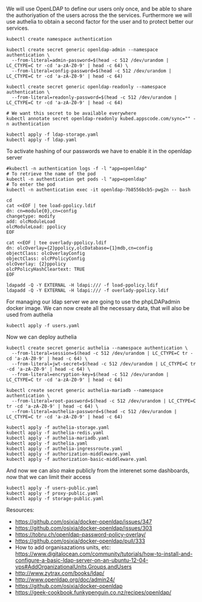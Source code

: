 We will use OpenLDAP to define our users only once, and be able to share the authoriyation
of the users across the the services. Furthermore we will use authelia to obtain a second factor
for the user and to protect better our services.

```
kubectl create namespace authentication

kubectl create secret generic openldap-admin --namespace authentication \
  --from-literal=admin-password=$(head -c 512 /dev/urandom | LC_CTYPE=C tr -cd 'a-zA-Z0-9' | head -c 64) \
  --from-literal=config-password=$(head -c 512 /dev/urandom | LC_CTYPE=C tr -cd 'a-zA-Z0-9' | head -c 64)

kubectl create secret generic openldap-readonly --namespace authentication \
  --from-literal=readonly-password=$(head -c 512 /dev/urandom | LC_CTYPE=C tr -cd 'a-zA-Z0-9' | head -c 64)

# We want this secret to be available everywhere
kubectl annotate secret openldap-readonly kubed.appscode.com/sync="" -n authentication

kubectl apply -f ldap-storage.yaml
kubectl apply -f ldap.yaml
```

To activate hashing of our passwords we have to enable it in the openldap server
```
#kubectl -n authentication logs -f -l "app=openldap"
# To retrieve the name of the pod
kubectl -n authentication get pods -l "app=openldap"
# To enter the pod
kubectl -n authentication exec -it openldap-7b8556bcb5-pwg2n -- bash

cd
cat <<EOF | tee load-ppolicy.ldif
dn: cn=module{0},cn=config
changetype: modify
add: olcModuleLoad
olcModuleLoad: ppolicy
EOF

cat <<EOF | tee overlady-ppolicy.ldif
dn: olcOverlay={2}ppolicy,olcDatabase={1}mdb,cn=config
objectClass: olcOverlayConfig
objectClass: olcPPolicyConfig
olcOverlay: {2}ppolicy
olcPPolicyHashCleartext: TRUE
EOF

ldapadd -Q -Y EXTERNAL -H ldapi:/// -f load-ppolicy.ldif 
ldapadd -Q -Y EXTERNAL -H ldapi:/// -f overlady-ppolicy.ldif 

```

For managing our ldap server we are going to use the phpLDAPadmin docker image.
We can now create all the necessary data, that will also be used from authelia

```
kubectl apply -f users.yaml
```

Now we can deploy authelia

```
kubectl create secret generic authelia --namespace authentication \
  --from-literal=session=$(head -c 512 /dev/urandom | LC_CTYPE=C tr -cd 'a-zA-Z0-9' | head -c 64) \
  --from-literal=jwt-secret=$(head -c 512 /dev/urandom | LC_CTYPE=C tr -cd 'a-zA-Z0-9' | head -c 64) \
  --from-literal=encryption-key=$(head -c 512 /dev/urandom | LC_CTYPE=C tr -cd 'a-zA-Z0-9' | head -c 64)

kubectl create secret generic authelia-mariadb --namespace authentication \
  --from-literal=root-password=$(head -c 512 /dev/urandom | LC_CTYPE=C tr -cd 'a-zA-Z0-9' | head -c 64) \
  --from-literal=authelia-password=$(head -c 512 /dev/urandom | LC_CTYPE=C tr -cd 'a-zA-Z0-9' | head -c 64)

kubectl apply -f authelia-storage.yaml
kubectl apply -f authelia-redis.yaml
kubectl apply -f authelia-mariadb.yaml
kubectl apply -f authelia.yaml
kubectl apply -f authelia-ingressroute.yaml
kubectl apply -f authorization-middleware.yaml
kubectl apply -f authorization-basic-middleware.yaml
```

And now we can also make publicly from the interenet some dashboards,
now that we can limit their access

```
kubectl apply -f users-public.yaml
kubectl apply -f proxy-public.yaml
kubectl apply -f storage-public.yaml
```


Resources:

* https://github.com/osixia/docker-openldap/issues/347
* https://github.com/osixia/docker-openldap/issues/303
* https://tobru.ch/openldap-password-policy-overlay/
* https://github.com/osixia/docker-openldap/pull/333
* How to add organisazations units, etc: https://www.digitalocean.com/community/tutorials/how-to-install-and-configure-a-basic-ldap-server-on-an-ubuntu-12-04-vps#AddOrganizationalUnits,Groups,andUsers 
* http://www.zytrax.com/books/ldap/
* http://www.openldap.org/doc/admin24/
* https://github.com/osixia/docker-openldap
* https://geek-cookbook.funkypenguin.co.nz/recipes/openldap/